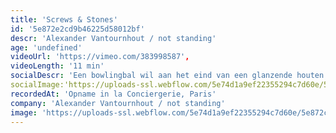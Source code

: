 ```yaml
---
title: 'Screws & Stones'
id: '5e872e2cd9b46225d58012bf'
descr: 'Alexander Vantournhout / not standing'
age: 'undefined'
videoUrl: 'https://vimeo.com/383998587',
videoLength: '11 min'
socialDescr: 'Een bowlingbal wil aan het eind van een glanzende houten baan zoveel mogelijk kegels omver stoten. Maar wat als je de gebruikelijke omgeving wegdenkt? Screws zet de verhouding tussen lichaam en object op zijn kop. Voorwerpen worden vastgemaakt aan het lichaam en bieden grip. Ze helpen om de performers in evenwicht te houden of net niet. Met behulp van ijssteigers, bowlingballen en antizwaartekrachtschoenen tarten de dansers in Screws de regels van de fysica.'
socialImage:'https://uploads-ssl.webflow.com/5e74d1a9ef22355294c7d60e/5e872c5a6f19e25fb5de4de5_Screws%20%26%20Stones.png'
recordedAt: 'Opname in la Conciergerie, Paris'
company: 'Alexander Vantournhout / not standing'
image: 'https://uploads-ssl.webflow.com/5e74d1a9ef22355294c7d60e/5e872c5a6f19e25fb5de4de5_Screws%20%26%20Stones.png'
---
```

